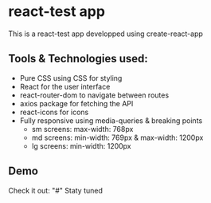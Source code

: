 # react-test app

This is a react-test app developped using create-react-app

## Tools & Technologies used:

- Pure CSS using CSS for styling
- React for the user interface
- react-router-dom to navigate between routes
- axios package for fetching the API
- react-icons for icons
- Fully responsive using media-queries & breaking points
  - sm screens: max-width: 768px
  - md screens: min-width: 769px & max-width: 1200px
  - lg screens: min-width: 1200px

## Demo

Check it out: "#" Staty tuned
